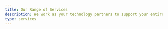 ```yaml
---
title: Our Range of Services
description: We work as your technology partners to support your entire software development cycle by providing various services as an extension to your current team.
type: services
---
```


